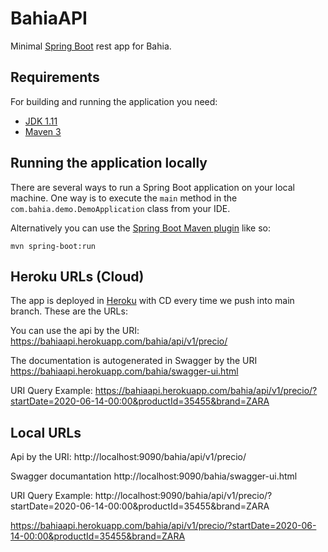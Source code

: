 # BahiaAPI

Minimal [Spring Boot](http://projects.spring.io/spring-boot/) rest app for Bahia.

## Requirements

For building and running the application you need:

- [JDK 1.11](https://www.oracle.com/java/technologies/javase-jdk11-downloads.html)
- [Maven 3](https://maven.apache.org)

## Running the application locally

There are several ways to run a Spring Boot application on your local machine. One way is to execute the `main` method in the `com.bahia.demo.DemoApplication` class from your IDE.

Alternatively you can use the [Spring Boot Maven plugin](https://docs.spring.io/spring-boot/docs/current/reference/html/build-tool-plugins-maven-plugin.html) like so:

```shell
mvn spring-boot:run
```

## Heroku URLs (Cloud)

The app is deployed in [Heroku](https://dashboard.heroku.com/) with CD every time we push into main branch. These are the URLs:

You can use the api by the URI: https://bahiaapi.herokuapp.com/bahia/api/v1/precio/

The documentation is autogenerated in Swagger by the URI https://bahiaapi.herokuapp.com/bahia/swagger-ui.html

URI Query Example: https://bahiaapi.herokuapp.com/bahia/api/v1/precio/?startDate=2020-06-14-00:00&productId=35455&brand=ZARA



## Local URLs

Api by the URI: http://localhost:9090/bahia/api/v1/precio/

Swagger documantation http://localhost:9090/bahia/swagger-ui.html

URI Query Example: http://localhost:9090/bahia/api/v1/precio/?startDate=2020-06-14-00:00&productId=35455&brand=ZARA


https://bahiaapi.herokuapp.com/bahia/api/v1/precio/?startDate=2020-06-14-00:00&productId=35455&brand=ZARA

